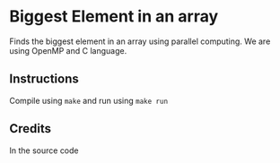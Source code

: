# Biggest Element in an array
Finds the biggest element in an array using parallel computing. We are using OpenMP and C language.

## Instructions
Compile using `make` and run using `make run`

## Credits
In the source code
